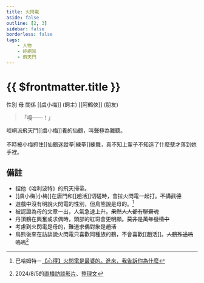 ```yaml
---
title: 火閃電
aside: false
outline: [2, 3]
sidebar: false
borderless: false
tags:
    - 人物
    - 崆峒派
    - 飛天門
---
```


# {{ $frontmatter.title }}

<ChTabs position="bottom">
	<ChTab title="嘎——！">
		<Ch src='/images/characters/firebird1/normal.png' position='right'/>
		<ChName nameZh='火閃電' nameEn='Huo Shan Dian' position='right' />
		<ChTable>
			<ChTr>
				<ChTd isTitle=true>
					性別
				</ChTd>
				<ChTd>
					母
				</ChTd>
			</ChTr>
			<ChTr>
				<ChTd isTitle=true position='center'>
					關係
				</ChTd>
			</ChTr>
			<ChTr>
				<ChTd position='center'>
					[[虞小梅]] (飼主)
				</ChTd>
			</ChTr>
			<ChTr>
				<ChTd position='center'>
					[[阿鶴俠]] (朋友)
				</ChTd>
			</ChTr>
		</ChTable>
	</ChTab>
	<ChTab title="嘎啊啊～～！">
		<Ch src='/images/characters/firebird1/attack.png' position='right'/>
		<ChName nameZh='火閃電' nameEn='Huo Shan Dian' position='right' />
	</ChTab>
</ChTabs>

> 「嘎——！」

崆峒派飛天門[[虞小梅]]養的仙鶴，叫聲極為難聽。
<br><br>
不時被小梅抓住[[仙鶴迷蹤拳|練拳]]練舞，真不知上輩子不知造了什麼孽才落到她手裡。

## 備註

- 捏他《哈利波特》的飛天掃帚。
- [[虞小梅|小梅]]在唐門和[[趙活]]切磋時，會拉火閃電一起打。~~不講武德~~
- 遊戲中沒有明說火閃電的性別，但鳥熊說是母的。[^1]
- 被認證為母的文章一出，人氣急速上升。~~果然人人都有聊齋魂~~
- 丹頂鶴在興奮或求偶時，頭部的紅斑會更明顯。~~莫非是萬年發情中~~
- 考慮到火閃電是母的，~~難道求偶對象是趙活~~
- 鳥熊後來在訪談說火閃電只喜歡同種族的鶴，不會喜歡[[趙活]]。~~人鶴殊途嗚嗚嗚~~[^2]

[^1]: 巴哈姆特－[【心得】火閃電是最婆的。進來，我告訴你為什麼](https://forum.gamer.com.tw/C.php?bsn=73317&snA=2167&tnum=5)
[^2]: 2024/8/5的[直播訪談影片](https://www.youtube.com/watch?v=JkSfhSi3P8w)、[整理文](https://www.ptt.cc/bbs/C_Chat/M.1722863467.A.4F8.html)
